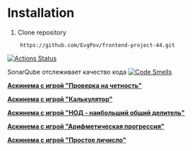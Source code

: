 <!-- <script src="https://cdn.jsdelivr.net/npm/clipboard@2.0.8/dist/clipboard.min.js"></script> -->

# Installation

1. Clone repository

[Клонирование репозитория с проектом на локальный компьютер]: #

```
    https://github.com/EvgPov/frontend-project-44.git
```

[![Actions
Status](https://github.com/EvgPov/frontend-project-44/actions/workflows/hexlet-check.yml/badge.svg)](https://github.com/EvgPov/frontend-project-44/actions)

SonarQube отслеживает качество кода [![Code
Smells](https://sonarcloud.io/api/project_badges/measure?project=EvgPov_frontend-project-44&metric=code_smells)](https://sonarcloud.io/summary/new_code?id=EvgPov_frontend-project-44)

**[Аскинема с игрой "Проверка на
четность"](https://asciinema.org/a/V7Bo9E86NUoZk51Dt12lxRssp 'brain-even')**

**[Аскинема с игрой
"Калькулятор"](https://asciinema.org/a/nrND4OL6lnJD3vKEAJGEoxKxd 'brain-calc')**

**[Аскинема с игрой "НОД - наибольший общий
делитель"](https://asciinema.org/a/S3G5m71LDTQ4T5CVWPgiOCicH 'brain-gcd')**

**[Аскинема с игрой "Арифметическая
прогрессия"](https://asciinema.org/a/Wn1b5wovgkJG5pSKfN5sCPEqg 'brain-progression')**

**[Аскинема с игрой "Простое личисло"](https://asciinema.org/a/92bsLxtRG8a0yvhwdkGxi0Uab 'brain-prime')**
